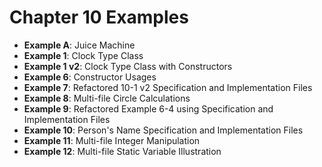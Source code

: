 # Chapter 10 Examples

- **Example A**: Juice Machine
- **Example 1**: Clock Type Class
- **Example 1 v2**: Clock Type Class with Constructors
- **Example 6**: Constructor Usages
- **Example 7**: Refactored 10-1 v2 Specification and Implementation Files
- **Example 8**: Multi-file Circle Calculations
- **Example 9**: Refactored Example 6-4 using Specification and Implementation Files
- **Example 10**: Person's Name Specification and Implementation Files
- **Example 11**: Multi-file Integer Manipulation
- **Example 12**: Multi-file Static Variable Illustration
